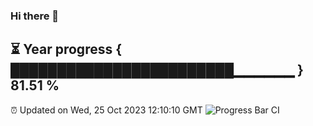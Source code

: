 ### Hi there 👋
⏳ Year progress { ████████████████████████▁▁▁▁▁▁ } 81.51 %
---
⏰ Updated on Wed, 25 Oct 2023 12:10:10 GMT
![Progress Bar CI](https://github.com/Moyi321/Moyi321/workflows/Progress%20Bar%20CI/badge.svg)
